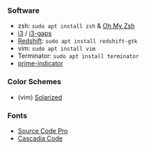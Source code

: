 ### Software
- zsh: `sudo apt install zsh` & [Oh My Zsh](https://github.com/ohmyzsh/ohmyzsh)
- [i3](https://i3wm.org/) / [i3-gaps](https://github.com/Airblader/i3)
- [Redshift](http://jonls.dk/redshift/): `sudo apt install redshift-gtk`
- vim: `sudo apt install vim`  
- Terminator: `sudo apt install terminator`
- [prime-indicator](https://github.com/andrebrait/prime-indicator)

### Color Schemes
- (vim) [Solarized](https://github.com/altercation/vim-colors-solarized)

### Fonts
- [Source Code Pro](https://github.com/adobe-fonts/source-code-pro)
- [Cascadia Code](https://github.com/microsoft/cascadia-code)
